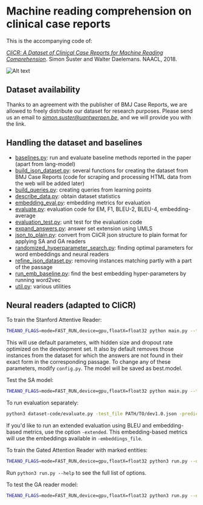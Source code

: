 # Machine reading comprehension on clinical case reports


This is the accompanying code of:

 *[CliCR: A Dataset of Clinical Case Reports for Machine Reading Comprehension](https://arxiv.org/abs/1803.09720)*. Simon Šuster and Walter Daelemans. NAACL, 2018.

![Alt text](images/clicr_pic.png "Title")


## Dataset availability

Thanks to an agreement with the publisher of BMJ Case Reports, we are allowed to freely distribute our dataset for research purposes. Please send us an email to *[simon.suster@uantwerpen.be](mailto:simon.suster@uantwerpen.be)*, and we will provide you with the link.

## Handling the dataset and baselines

* [baselines.py](dataset-code/baselines.py): run and evaluate baseline methods reported in the paper (apart from lang-model)
* [build_json_dataset.py](dataset-code/build_json_dataset.py): several functions for creating the dataset from BMJ Case Reports (code for scraping and processing HTML data from the web will be added later)
* [build_queries.py](dataset-code/build_queries.py): creating queries from learning points
* [describe_data.py](dataset-code/describe_data.py): obtain dataset statistics
* [embedding_eval.py](dataset-code/embedding_eval.py): embedding metrics for evaluation
* [evaluate.py](dataset-code/evaluate.py): evaluation code for EM, F1, BLEU-2, BLEU-4, embedding-average
* [evaluation_test.py](dataset-code/evaluation_test.py): unit test for the evaluation code
* [expand_answers.py](dataset-code/expand_answers.py): answer set extension using UMLS 
* [json_to_plain.py](dataset-code/json_to_plain.py): convert from CliCR json structure to plain format for applying SA and GA readers
* [randomized_hyperparameter_search.py](dataset-code/randomized_hyperparameter_search.py): finding optimal parameters for word embeddings and neural readers
* [refine_json_dataset.py](dataset-code/refine_json_dataset.py): removing instances matching partly with a part of the passage
* [run_emb_baseline.py](dataset-code/run_emb_baseline.py): find the best embedding hyper-parameters by running word2vec
* [util.py](dataset-code/util.py): various utilities

## Neural readers (adapted to CliCR)

To train the Stanford Attentive Reader:
```sh
THEANO_FLAGS=mode=FAST_RUN,device=gpu,floatX=float32 python main.py --train_file PATH/TO/train1.0.json --dev_file PATH/TO/dev1.0.json --embedding_file PATH/TO/embeddings  --log_file best.log --att_output False
```
This will use default parameters, with hidden size and dropout rate optimized on the development set. It also by default removes those instances from the dataset for which the answers are not found in their exact form in the corresponding passage. To change any of these parameters, modify `config.py`. The model will be saved as best.model.

Test the SA model:
```sh
THEANO_FLAGS=mode=FAST_RUN,device=gpu,floatX=float32 python main.py --test_only True --pre_trained best.model --train_file PATH/TO/train1.0.json --dev_file PATH/TO/test1.0.json --embedding_file PATH/TO/embeddings --log_file best.test.log
```

To run evaluation separately:
```sh
python3 dataset-code/evaluate.py -test_file PATH/TO/dev1.0.json -prediction_file predictions -embeddings_file PATH/TO/embeddings -downcase -extended
```
If you'd like to run an extended evaluation using BLEU and embedding-based metrics, use the option `-extended`. This embedding-based metrics will use the embeddings available in `-embeddings_file`.


To train the Gated Attention Reader with marked entities:
```sh
THEANO_FLAGS=mode=FAST_RUN,device=gpu,floatX=float32 python3 run.py --dataset clicr_plain --mode 1 --nhidden 67 --dropout 0.4 --use_feat 1 --data_path PATH/TO/dataset_plain/ent/gareader/ --experiments_path experiments/
```
Run `python3 run.py --help` to see the full list of options.

To test the GA reader model:

```sh
THEANO_FLAGS=mode=FAST_RUN,device=gpu,floatX=float32 python3 run.py --dataset clicr_plain --mode 2 --nhidden 67 --dropout 0.4 --use_feat 1 --data_path PATH/TO/dataset_plain/ent/gareader/ --experiments_path experiments/
```
